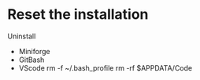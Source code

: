 
# Reset the installation

Uninstall
- Miniforge
- GitBash
- VScode
rm -f ~/.bash_profile
rm -rf $APPDATA/Code
